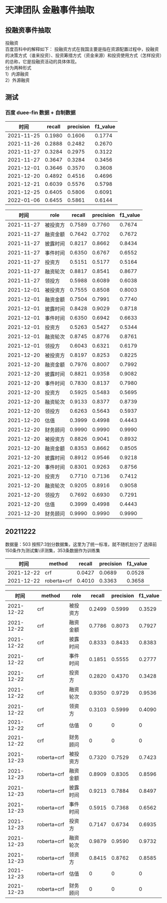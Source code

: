 # 天津团队 金融事件抽取

## 投融资事件抽取

投融资  
百度百科中的解释如下：
投融资方式在我国主要是指在资源配置过程中，投融资的决策方式（谁来投资）、投资筹措方式（资金来源）和投资使用方式（怎样投资）的总称，它是投融资活动的具体体现。  
分为两种形式  
1）内源融资  
2）外源融资  

## 测试

### 百度 duee-fin 数据 + 自制数据
|时间|recall|precision|f1_value|
|---|---------|------|-------|
|2021-11-25|0.1980|0.1606|0.1774|
|2021-11-26|0.2888|0.2482|0.2670|
|2021-11-27|0.3284|0.2975|0.3122|
|2021-11-27|0.3647|0.3284|0.3456|
|2021-12-01|0.3646|0.3570|0.3608|
|2021-12-20|0.4892|0.4516|0.4696|
|2021-12-21|0.6039|0.5576|0.5798|
|2021-12-25|0.6405|0.5806|0.6091|
|2022-01-06|0.6455|0.5861|0.6144|

|时间|role|recall|precision|f1_value|
|---|---|---------|------|-------|
|2021-11-27|被投资方|0.7589|0.7760|0.7674|
|2021-11-27|融资金额|0.7642|0.7702|0.7672|
|2021-11-27|披露时间|0.8217|0.8662|0.8434|
|2021-11-27|事件时间|0.6350|0.6767|0.6552|
|2021-11-27|投资方| 0.5151|0.5177|0.5164|
|2021-11-27|融资轮次|0.8817|0.8541| 0.8677|
|2021-11-27|领投方|0.5988|0.6089|0.6038|
|2021-12-01|被投资方|0.7555|0.8508|0.8003|
|2021-12-01|融资金额|0.7504|0.7991|0.7740|
|2021-12-01|披露时间|0.8428|0.9029|0.8718|
|2021-12-01|事件时间|0.6350|0.6942|0.6633|
|2021-12-01|投资方| 0.5263|0.5427|0.5344|
|2021-12-01|融资轮次|0.8745|0.8776|0.8761|
|2021-12-01|领投方|0.6043|0.6321|0.6179|
|2021-12-20|被投资方|0.8197|0.8253|0.8225|
|2021-12-20|融资金额|0.7976|0.8007|0.7992|
|2021-12-20|披露时间|0.8821|0.9358|0.9082|
|2021-12-20|事件时间|0.7830|0.8137|0.7980|
|2021-12-20|投资方|  0.5925|0.5483|0.5695|
|2021-12-20|融资轮次|0.9133|0.8377|0.8739|
|2021-12-20|领投方|0.6263|0.5643|0.5937|
|2021-12-20|估值|0.3999|0.4998|0.4443|
|2021-12-20|财务顾问|0.9990|0.9990|0.9990|
|2021-12-20|被投资方|0.8826|0.9041|0.8932|
|2021-12-20|融资金额|0.8353|0.8662|0.8505|
|2021-12-20|披露时间|0.8912|0.9546|0.9218|
|2021-12-20|事件时间|0.8301|0.9263|0.8756|
|2021-12-20|投资方|  0.7710|0.7136|0.7412|
|2021-12-20|融资轮次|0.9205|0.8916|0.9058|
|2021-12-20|领投方|0.7692|0.6930|0.7291|
|2021-12-20|估值|0.3999|0.4998|0.4443|
|2021-12-20|财务顾问|0.9990|0.9990|0.9990|

## 20211222
数据量：503
按照7:3划分数据集，这里为了统一标准，就不随机划分了
选择前150条作为测试集\评测集，353条数据作为训练集

|时间|method|recall|precision|f1_value|
|---|---|---------|------|-------|
|2021-12-22|crf|0.0427|0.0689|0.0528|
|2021-12-22|roberta+crf|0.4010|0.3363|0.3658|

|时间|method|role|recall|precision|f1_value|
|---|---|---|---------|------|-------|
|2021-12-22|crf|被投资方|0.2499|0.5999|0.3529|
|2021-12-22|crf|融资金额|0.7786|0.8073|0.7927|
|2021-12-22|crf|披露时间|0.8333|0.8433|0.8383|
|2021-12-22|crf|事件时间|0.1851|0.5555|0.2777|
|2021-12-22|crf|投资方|  0.2820|0.4370|0.3428|
|2021-12-22|crf|融资轮次|0.9350|0.9729|0.9536|
|2021-12-22|crf|领资方|0.3103|0.5999|0.4090|
|2021-12-22|crf|估值|0|0|0|
|2021-12-22|crf|财务顾问|0|0|0|
|2021-12-23|roberta+crf|被投资方|0.7320|0.7529|0.7423|
|2021-12-23|roberta+crf|融资金额|0.8909|0.8305|0.8596|
|2021-12-23|roberta+crf|披露时间|0.9213|0.7884|0.8497|
|2021-12-23|roberta+crf|事件时间|0.5915|0.7368|0.6562|
|2021-12-23|roberta+crf|投资方|0.7147|0.6734|0.6935|
|2021-12-23|roberta+crf|融资轮次|0.9879|0.9590|0.9732|
|2021-12-23|roberta+crf|领资方|0.8415|0.8762|0.8585|
|2021-12-23|roberta+crf|估值|0|0|0|
|2021-12-23|roberta+crf|财务顾问|0|0|0|
